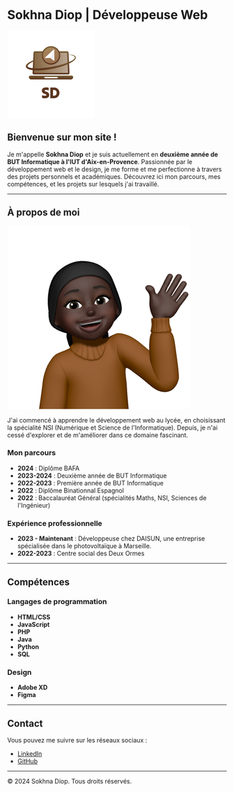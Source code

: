 # Sokhna Diop | Développeuse Web

![Logo Sokhna Diop](./assets/img/logoPortfolio.png)

## Bienvenue sur mon site !

Je m'appelle **Sokhna Diop** et je suis actuellement en **deuxième année de BUT Informatique à l'IUT d'Aix-en-Provence**. Passionnée par le développement web et le design, je me forme et me perfectionne à travers des projets personnels et académiques. Découvrez ici mon parcours, mes compétences, et les projets sur lesquels j'ai travaillé.

---

## À propos de moi

![Photo Emoji Bonjour](./assets/img/emoji-hello-2.png)

J'ai commencé à apprendre le développement web au lycée, en choisissant la spécialité NSI (Numérique et Science de l'Informatique). Depuis, je n'ai cessé d'explorer et de m'améliorer dans ce domaine fascinant.

### Mon parcours

- **2024** : Diplôme BAFA
- **2023-2024** : Deuxième année de BUT Informatique
- **2022-2023** : Première année de BUT Informatique
- **2022** : Diplôme Binationnal Espagnol
- **2022** : Baccalauréat Général (spécialités Maths, NSI, Sciences de l'Ingénieur)

### Expérience professionnelle

- **2023 - Maintenant** : Développeuse chez DAISUN, une entreprise spécialisée dans le photovoltaïque à Marseille.
- **2022-2023** : Centre social des Deux Ormes

---

## Compétences

### Langages de programmation
- **HTML/CSS**
- **JavaScript**
- **PHP**
- **Java**
- **Python**
- **SQL**

### Design
- **Adobe XD**
- **Figma**

---

## Contact

Vous pouvez me suivre sur les réseaux sociaux :

- [LinkedIn](#)
- [GitHub](#)

---

© 2024 Sokhna Diop. Tous droits réservés.
